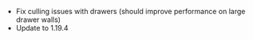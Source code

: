 * Fix culling issues with drawers (should improve performance on large drawer walls)
* Update to 1.19.4